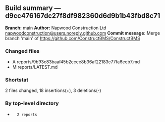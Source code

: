 ## Build summary — d9cc476167dc27f8df982360d6d9b1b43fbd8c71

**Branch:** main **Author:** Napwood Construction Ltd <napwoodconstruction@users.noreply.github.com>
**Commit message:** Merge branch 'main' of https://github.com/ConstructBMS/ConstructBMS

### Changed files

- A reports/9b93c83baaf45b2ccee8b36af22183c77fa6eeb7.md
- M reports/LATEST.md

### Shortstat

2 files changed, 18 insertions(+), 3 deletions(-)

### By top-level directory

-       2 reports
